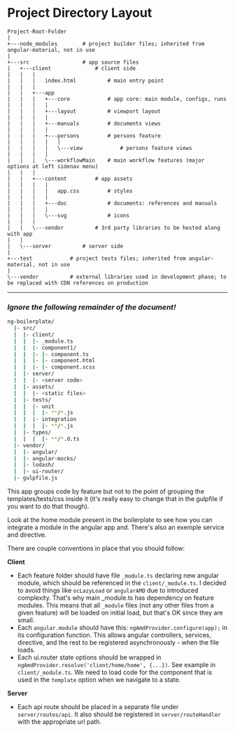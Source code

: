 # Project Directory Layout
```
Project-Root-Folder
|
+---node_modules        # project builder files; inherited from angular-material, not in use
|
+---src                 # app source files
|   +---client              # client side
|   |   |
|   |   |   index.html          # main entry point
|   |   |
|   |   +---app
|   |   |   +---core            # app core: main module, configs, runs
|   |   |   |
|   |   |   +---layout          # viewport layout
|   |   |   |
|   |   |   +---manuals         # documents views
|   |   |   |
|   |   |   +---persons         # persons feature
|   |   |   |   |
|   |   |   |   \---view            # persons feature views
|   |   |   |
|   |   |   \---workflowMain    # main workflow features (major options at left sidenav menu)
|   |   |
|   |   +---content         # app assets
|   |   |   |
|   |   |   |   app.css         # styles
|   |   |   |
|   |   |   +---doc             # documents: references and manuals
|   |   |   |
|   |   |   \---svg             # icons
|   |   |
|   |   \---vendor          # 3rd party libraries to be hosted along with app
|   |
|   \---server          # server side
|
+---test            # project tests files; inherited from angular-material, not in use
|
\---vendor          # external libraries used in development phase; to be replaced with CDN references on production
```

* * *

### *Ignore the following remainder of the document!*

```bash
ng-boilerplate/
  |- src/
  |  |- client/
  |  |  |- _module.ts
  |  |  |- component1/
  |  |  |- |- component.ts
  |  |  |- |- component.html
  |  |  |- |- component.scss
  |  |- server/
  |  |  |- <server code>
  |  |- assets/
  |  |  |- <static files>
  |  |- tests/
  |  |  |- unit
  |  |  |  |- **/*.js
  |  |  |- integration
  |  |  |  |- **/*.js
  |  |- types/
  |  |  |  |- **/*.d.ts
  |- vendor/
  |  |- angular/
  |  |- angular-mocks/
  |  |- lodash/
  |  |- ui-router/
  |- gulpfile.js
 ```

This app groups code by feature but not to the point of grouping
the templates/tests/css inside it (it's really easy to change
that in the gulpfile if you want to do that though).

Look at the home module present in the boilerplate to see how
you can integrate a module in the angular app and.
There's also an exemple service and directive.

There are couple conventions in place that you should follow:

**Client**
* Each feature folder should have file `_module.ts` declaring
  new angular module, which should be referenced in the
  `client/_module.ts`.
  I decided to avoid things like `ocLazyLoad` or `angularAMD`
  due to introduced complexity. That's why main _module.ts has
  dependency on feature modules. This means that all `_module`
  files (not any other files from a given feature) will be
  loaded on initial load, but that's OK since they are small.
* Each `angular.module` should have this:
  `ngAmdProvider.configure(app);` in its configuration function.
  This allows angular controllers, services, directive, and
  the rest to be registered asynchronously - when the file loads.
* Each ui.router state options should be wrapped in
  `ngAmdProvider.resolve('client/home/home', {...})`.
  See example in `client/_module.ts`.
  We need to load code for the component that is used in
  the `template` option when we navigate to a state.

**Server**
* Each api route should be placed in a separate file under
  `server/routes/api`. It also should be registered in
  `server/routeHandler` with the appropriate url path.
